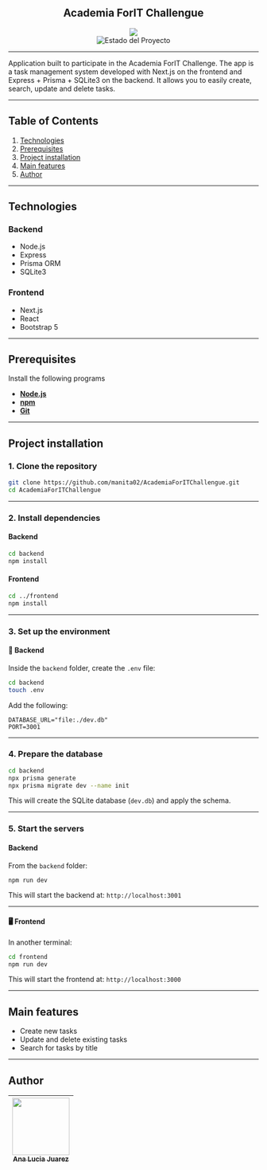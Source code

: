 <section align="center">
    <h1 align="center">Academia ForIT  Challengue</h1>
    <img src="https://encrypted-tbn0.gstatic.com/images?q=tbn:ANd9GcRO-1kQsrR-9Ao2Fw2IzJM4y0RFjje5O6XtTH2gTNsKT_97H9ZMSUny7Ft596W2NjODNZ8&usqp=CAU">
   <section align="center">
        <img src="https://img.shields.io/badge/STATE-FINISHED-green" alt="Estado del Proyecto">
   </section>
</section>

--- 

Application built to participate in the Academia ForIT Challenge. The app is a task management system developed with Next.js on the frontend and Express + Prisma + SQLite3 on the backend. It allows you to easily create, search, update and delete tasks.

---

## Table of Contents

1. [Technologies](#requirements)
2. [Prerequisites](#prerequisites)
3. [Project installation](#project-installation)
4. [Main features](#main-features)
5. [Author](#author)

---

## Technologies

### Backend
- Node.js
- Express
- Prisma ORM
- SQLite3

### Frontend
- Next.js
- React
- Bootstrap 5

---

## Prerequisites

Install the following programs

- **[Node.js](https://nodejs.org/en/)**
- **[npm](https://www.npmjs.com/)**
- **[Git](https://git-scm.com/)**

---

## Project installation

### 1. Clone the repository

```bash
git clone https://github.com/manita02/AcademiaForITChallengue.git
cd AcademiaForITChallengue
```

---

### 2. Install dependencies

#### Backend

```bash
cd backend
npm install
```

#### Frontend

```bash
cd ../frontend
npm install
```

---

### 3. Set up the environment

#### 📁 Backend

Inside the `backend` folder, create the `.env` file:

```bash
cd backend
touch .env
```

Add the following:

```env
DATABASE_URL="file:./dev.db"
PORT=3001
```

---

### 4. Prepare the database

```bash
cd backend
npx prisma generate
npx prisma migrate dev --name init
```

This will create the SQLite database (`dev.db`) and apply the schema.

---

### 5. Start the servers

#### Backend

From the `backend` folder:

```bash
npm run dev
```

This will start the backend at:
`http://localhost:3001`

---

#### 🖥️ Frontend

In another terminal:

```bash
cd frontend
npm run dev
```

This will start the frontend at: 
`http://localhost:3000`

---

## Main features

- Create new tasks
- Update and delete existing tasks
- Search for tasks by title

---

## Author

| [<img src="https://i.pinimg.com/736x/3e/5e/c0/3e5ec0820386bba562d2b6ea59ef7e1b.jpg" width=115><br><sub>Ana Lucia Juarez</sub>](https://github.com/manita02) | 
| :---: |